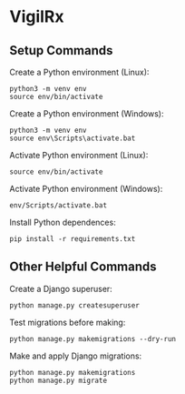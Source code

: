 # VigilRx

## Setup Commands
Create a Python environment (Linux):
```
python3 -m venv env
source env/bin/activate
```

Create a Python environment (Windows):
```
python3 -m venv env
source env\Scripts\activate.bat
```

Activate Python environment (Linux):
```
source env/bin/activate
```

Activate Python environment (Windows):
```
env/Scripts/activate.bat
```

Install Python dependences:
```
pip install -r requirements.txt
```

## Other Helpful Commands
Create a Django superuser:
```
python manage.py createsuperuser
```

Test migrations before making:
```
python manage.py makemigrations --dry-run
```

Make and apply Django migrations:
```
python manage.py makemigrations
python manage.py migrate
```